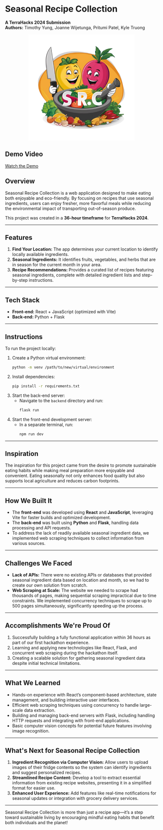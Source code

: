 # Seasonal Recipe Collection  
**A TerraHacks 2024 Submission**  
**Authors:** Timothy Yung, Joanne Wijetunga, Pritumi Patel, Kyle Truong  

<p align="center">
  <img src="images/logo.png" width="350px" alt="Seasonal Recipe Collection Logo"/>
</p>

## Demo Video  
[Watch the Demo](https://youtu.be/661ssGl4ef0)

## Overview  
Seasonal Recipe Collection is a web application designed to make eating both enjoyable and eco-friendly. By focusing on recipes that use seasonal ingredients, users can enjoy fresher, more flavorful meals while reducing the environmental impact of transporting out-of-season produce.  

This project was created in a **36-hour timeframe** for **TerraHacks 2024**.  

---

## Features  

1. **Find Your Location:** The app determines your current location to identify locally available ingredients.  
2. **Seasonal Ingredients:** It identifies fruits, vegetables, and herbs that are in season for the current month in your area.  
3. **Recipe Recommendations:** Provides a curated list of recipes featuring seasonal ingredients, complete with detailed ingredient lists and step-by-step instructions.  

---

## Tech Stack  

- **Front-end:** React + JavaScript (optimized with Vite)  
- **Back-end:** Python + Flask  

---

## Instructions  

To run the project locally:  

1. Create a Python virtual environment:  
   ```bash
   python -m venv /path/to/new/virtual/environment
   ```  
2. Install dependencies:  
   ```bash
   pip install -r requirements.txt
   ```  
3. Start the back-end server:  
   - Navigate to the `backend` directory and run:  
     ```bash
     flask run
     ```  
4. Start the front-end development server:  
   - In a separate terminal, run:  
     ```bash
     npm run dev
     ```

---

## Inspiration  

The inspiration for this project came from the desire to promote sustainable eating habits while making meal preparation more enjoyable and convenient. Eating seasonally not only enhances food quality but also supports local agriculture and reduces carbon footprints.

---

## How We Built It  

- The **front-end** was developed using **React** and **JavaScript**, leveraging Vite for faster builds and optimized development.  
- The **back-end** was built using **Python** and **Flask**, handling data processing and API requests.  
- To address the lack of readily available seasonal ingredient data, we implemented web scraping techniques to collect information from various sources.

---

## Challenges We Faced  

- **Lack of APIs:** There were no existing APIs or databases that provided seasonal ingredient data based on location and month, so we had to create our own solution from scratch.  
- **Web Scraping at Scale:** The website we needed to scrape had thousands of pages, making sequential scraping impractical due to time constraints. We implemented concurrency techniques to scrape up to 500 pages simultaneously, significantly speeding up the process.

---

## Accomplishments We're Proud Of  

1. Successfully building a fully functional application within 36 hours as part of our first hackathon experience.  
2. Learning and applying new technologies like React, Flask, and concurrent web scraping during the hackathon itself.  
3. Creating a scalable solution for gathering seasonal ingredient data despite initial technical limitations.

---

## What We Learned  

- Hands-on experience with React’s component-based architecture, state management, and building interactive user interfaces.
- Efficient web scraping techniques using concurrency to handle large-scale data extraction.
- Building and managing back-end servers with Flask, including handling HTTP requests and integrating with front-end applications.
- Basic computer vision concepts for potential future features involving image recognition.

---

## What's Next for Seasonal Recipe Collection  

1. **Ingredient Recognition via Computer Vision:** Allow users to upload images of their fridge contents so the system can identify ingredients and suggest personalized recipes.
2. **Streamlined Recipe Content:** Develop a tool to extract essential information from existing recipe websites, presenting it in a simplified format for easier use.
3. **Enhanced User Experience:** Add features like real-time notifications for seasonal updates or integration with grocery delivery services.

---

Seasonal Recipe Collection is more than just a recipe app—it’s a step toward sustainable living by encouraging mindful eating habits that benefit both individuals and the planet!
